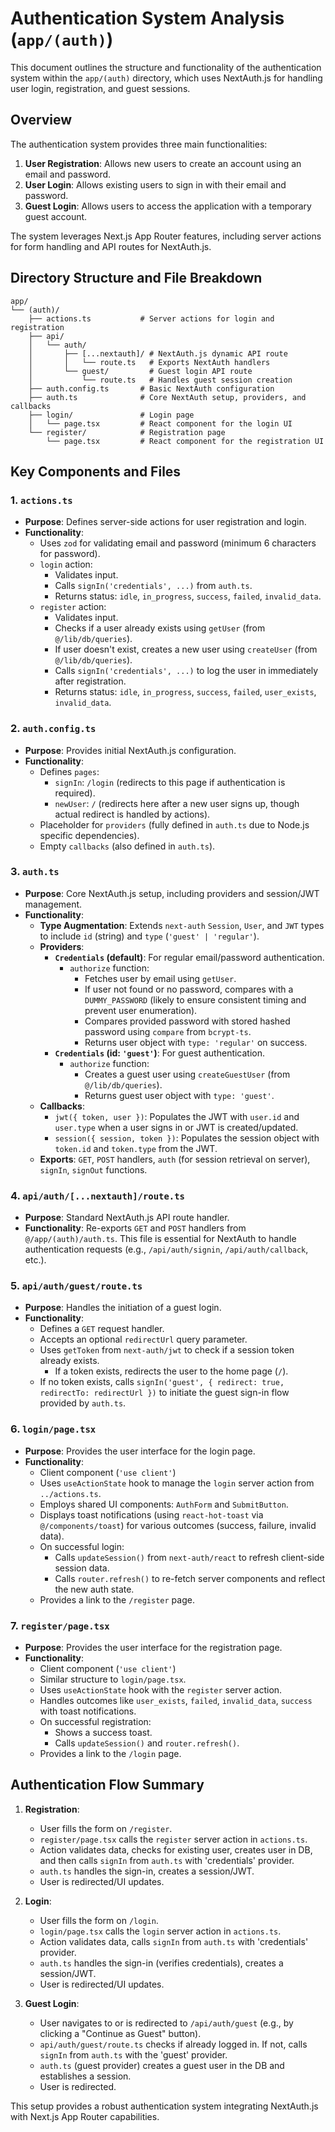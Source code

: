 # Authentication System Analysis (`app/(auth)`)

This document outlines the structure and functionality of the authentication system within the `app/(auth)` directory, which uses NextAuth.js for handling user login, registration, and guest sessions.

## Overview

The authentication system provides three main functionalities:
1.  **User Registration**: Allows new users to create an account using an email and password.
2.  **User Login**: Allows existing users to sign in with their email and password.
3.  **Guest Login**: Allows users to access the application with a temporary guest account.

The system leverages Next.js App Router features, including server actions for form handling and API routes for NextAuth.js.

## Directory Structure and File Breakdown

```
app/
└── (auth)/ 
    ├── actions.ts           # Server actions for login and registration
    ├── api/
    │   └── auth/
    │       ├── [...nextauth]/ # NextAuth.js dynamic API route
    │       │   └── route.ts   # Exports NextAuth handlers
    │       └── guest/         # Guest login API route
    │           └── route.ts   # Handles guest session creation
    ├── auth.config.ts       # Basic NextAuth configuration
    ├── auth.ts              # Core NextAuth setup, providers, and callbacks
    ├── login/               # Login page
    │   └── page.tsx         # React component for the login UI
    └── register/            # Registration page
        └── page.tsx         # React component for the registration UI
```

## Key Components and Files

### 1. `actions.ts`
   - **Purpose**: Defines server-side actions for user registration and login.
   - **Functionality**:
     - Uses `zod` for validating email and password (minimum 6 characters for password).
     - `login` action:
       - Validates input.
       - Calls `signIn('credentials', ...)` from `auth.ts`.
       - Returns status: `idle`, `in_progress`, `success`, `failed`, `invalid_data`.
     - `register` action:
       - Validates input.
       - Checks if a user already exists using `getUser` (from `@/lib/db/queries`).
       - If user doesn't exist, creates a new user using `createUser` (from `@/lib/db/queries`).
       - Calls `signIn('credentials', ...)` to log the user in immediately after registration.
       - Returns status: `idle`, `in_progress`, `success`, `failed`, `user_exists`, `invalid_data`.

### 2. `auth.config.ts`
   - **Purpose**: Provides initial NextAuth.js configuration.
   - **Functionality**:
     - Defines `pages`:
       - `signIn`: `/login` (redirects to this page if authentication is required).
       - `newUser`: `/` (redirects here after a new user signs up, though actual redirect is handled by actions).
     - Placeholder for `providers` (fully defined in `auth.ts` due to Node.js specific dependencies).
     - Empty `callbacks` (also defined in `auth.ts`).

### 3. `auth.ts`
   - **Purpose**: Core NextAuth.js setup, including providers and session/JWT management.
   - **Functionality**:
     - **Type Augmentation**: Extends `next-auth` `Session`, `User`, and `JWT` types to include `id` (string) and `type` (`'guest' | 'regular'`).
     - **Providers**:
       - **`Credentials` (default)**: For regular email/password authentication.
         - `authorize` function:
           - Fetches user by email using `getUser`.
           - If user not found or no password, compares with a `DUMMY_PASSWORD` (likely to ensure consistent timing and prevent user enumeration).
           - Compares provided password with stored hashed password using `compare` from `bcrypt-ts`.
           - Returns user object with `type: 'regular'` on success.
       - **`Credentials` (id: `'guest'`)**: For guest authentication.
         - `authorize` function:
           - Creates a guest user using `createGuestUser` (from `@/lib/db/queries`).
           - Returns guest user object with `type: 'guest'`.
     - **Callbacks**:
       - `jwt({ token, user })`: Populates the JWT with `user.id` and `user.type` when a user signs in or JWT is created/updated.
       - `session({ session, token })`: Populates the session object with `token.id` and `token.type` from the JWT.
     - **Exports**: `GET`, `POST` handlers, `auth` (for session retrieval on server), `signIn`, `signOut` functions.

### 4. `api/auth/[...nextauth]/route.ts`
   - **Purpose**: Standard NextAuth.js API route handler.
   - **Functionality**: Re-exports `GET` and `POST` handlers from `@/app/(auth)/auth.ts`. This file is essential for NextAuth to handle authentication requests (e.g., `/api/auth/signin`, `/api/auth/callback`, etc.).

### 5. `api/auth/guest/route.ts`
   - **Purpose**: Handles the initiation of a guest login.
   - **Functionality**:
     - Defines a `GET` request handler.
     - Accepts an optional `redirectUrl` query parameter.
     - Uses `getToken` from `next-auth/jwt` to check if a session token already exists.
       - If a token exists, redirects the user to the home page (`/`).
     - If no token exists, calls `signIn('guest', { redirect: true, redirectTo: redirectUrl })` to initiate the guest sign-in flow provided by `auth.ts`.

### 6. `login/page.tsx`
   - **Purpose**: Provides the user interface for the login page.
   - **Functionality**:
     - Client component (`'use client'`)
     - Uses `useActionState` hook to manage the `login` server action from `../actions.ts`.
     - Employs shared UI components: `AuthForm` and `SubmitButton`.
     - Displays toast notifications (using `react-hot-toast` via `@/components/toast`) for various outcomes (success, failure, invalid data).
     - On successful login:
       - Calls `updateSession()` from `next-auth/react` to refresh client-side session data.
       - Calls `router.refresh()` to re-fetch server components and reflect the new auth state.
     - Provides a link to the `/register` page.

### 7. `register/page.tsx`
   - **Purpose**: Provides the user interface for the registration page.
   - **Functionality**:
     - Client component (`'use client'`)
     - Similar structure to `login/page.tsx`.
     - Uses `useActionState` hook with the `register` server action.
     - Handles outcomes like `user_exists`, `failed`, `invalid_data`, `success` with toast notifications.
     - On successful registration:
       - Shows a success toast.
       - Calls `updateSession()` and `router.refresh()`.
     - Provides a link to the `/login` page.

## Authentication Flow Summary

1.  **Registration**:
    - User fills the form on `/register`.
    - `register/page.tsx` calls the `register` server action in `actions.ts`.
    - Action validates data, checks for existing user, creates user in DB, and then calls `signIn` from `auth.ts` with 'credentials' provider.
    - `auth.ts` handles the sign-in, creates a session/JWT.
    - User is redirected/UI updates.

2.  **Login**:
    - User fills the form on `/login`.
    - `login/page.tsx` calls the `login` server action in `actions.ts`.
    - Action validates data, calls `signIn` from `auth.ts` with 'credentials' provider.
    - `auth.ts` handles the sign-in (verifies credentials), creates a session/JWT.
    - User is redirected/UI updates.

3.  **Guest Login**:
    - User navigates to or is redirected to `/api/auth/guest` (e.g., by clicking a "Continue as Guest" button).
    - `api/auth/guest/route.ts` checks if already logged in. If not, calls `signIn` from `auth.ts` with the 'guest' provider.
    - `auth.ts` (guest provider) creates a guest user in the DB and establishes a session.
    - User is redirected.

This setup provides a robust authentication system integrating NextAuth.js with Next.js App Router capabilities.
